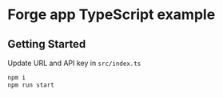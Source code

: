 # Forge app TypeScript example

## Getting Started

Update URL and API key in `src/index.ts`

```sh
npm i
npm run start
```
